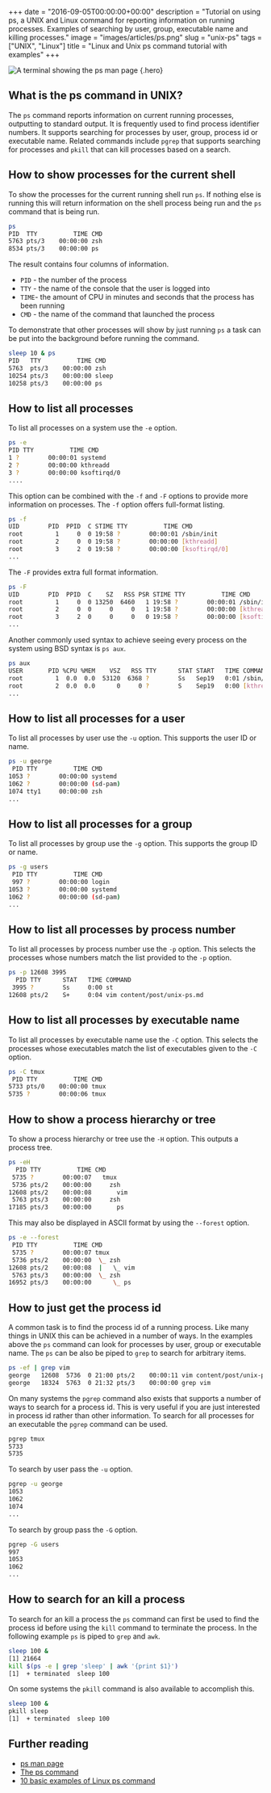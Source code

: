 +++
date = "2016-09-05T00:00:00+00:00"
description = "Tutorial on using ps, a UNIX and Linux command for reporting information on running processes. Examples of searching by user, group, executable name and killing processes."
image = "images/articles/ps.png"
slug = "unix-ps"
tags = ["UNIX", "Linux"]
title = "Linux and Unix ps command tutorial with examples"
+++

<!-- prettier-ignore -->
![A terminal showing the ps man page][2]
{.hero}

## What is the ps command in UNIX?

The `ps` command reports information on current running processes, outputting to
standard output. It is frequently used to find process identifier numbers. It
supports searching for processes by user, group, process id or executable name.
Related commands include `pgrep` that supports searching for processes and
`pkill` that can kill processes based on a search.

## How to show processes for the current shell

To show the processes for the current running shell run `ps`. If nothing else is
running this will return information on the shell process being run and the `ps`
command that is being run.

```sh
ps
PID  TTY          TIME CMD
5763 pts/3    00:00:00 zsh
8534 pts/3    00:00:00 ps
```

The result contains four columns of information.

- `PID` - the number of the process
- `TTY` - the name of the console that the user is logged into
- `TIME`- the amount of CPU in minutes and seconds that the process has been
  running
- `CMD` - the name of the command that launched the process

To demonstrate that other processes will show by just running `ps` a task can be
put into the background before running the command.

```sh
sleep 10 & ps
PID   TTY          TIME CMD
5763  pts/3    00:00:00 zsh
10254 pts/3    00:00:00 sleep
10258 pts/3    00:00:00 ps
```

## How to list all processes

To list all processes on a system use the `-e` option.

```sh
ps -e
PID TTY          TIME CMD
1 ?        00:00:01 systemd
2 ?        00:00:00 kthreadd
3 ?        00:00:00 ksoftirqd/0
....
```

This option can be combined with the `-f` and `-F` options to provide more
information on processes. The `-f` option offers full-format listing.

```sh
ps -f
UID        PID  PPID  C STIME TTY          TIME CMD
root         1     0  0 19:58 ?        00:00:01 /sbin/init
root         2     0  0 19:58 ?        00:00:00 [kthreadd]
root         3     2  0 19:58 ?        00:00:00 [ksoftirqd/0]
...
```

The `-F` provides extra full format information.

```sh
ps -F
UID        PID  PPID  C    SZ   RSS PSR STIME TTY          TIME CMD
root         1     0  0 13250  6460   1 19:58 ?        00:00:01 /sbin/init
root         2     0  0     0     0   1 19:58 ?        00:00:00 [kthreadd]
root         3     2  0     0     0   0 19:58 ?        00:00:00 [ksoftirqd/0]
...
```

Another commonly used syntax to achieve seeing every process on the system using
BSD syntax is `ps aux`.

```sh
ps aux
USER       PID %CPU %MEM    VSZ   RSS TTY      STAT START   TIME COMMAND
root         1  0.0  0.0  53120  6368 ?        Ss   Sep19   0:01 /sbin/init
root         2  0.0  0.0      0     0 ?        S    Sep19   0:00 [kthreadd]
...
```

## How to list all processes for a user

To list all processes by user use the `-u` option. This supports the user ID or
name.

```sh
ps -u george
 PID TTY          TIME CMD
1053 ?        00:00:00 systemd
1062 ?        00:00:00 (sd-pam)
1074 tty1     00:00:00 zsh
...
```

## How to list all processes for a group

To list all processes by group use the `-g` option. This supports the group ID
or name.

```sh
ps -g users
 PID TTY          TIME CMD
 997 ?        00:00:00 login
1053 ?        00:00:00 systemd
1062 ?        00:00:00 (sd-pam)
...
```

## How to list all processes by process number

To list all processes by process number use the `-p` option. This selects the
processes whose numbers match the list provided to the `-p` option.

```sh
ps -p 12608 3995
  PID TTY      STAT   TIME COMMAND
 3995 ?        Ss     0:00 st
12608 pts/2    S+     0:04 vim content/post/unix-ps.md
```

## How to list all processes by executable name

To list all processes by executable name use the `-C` option. This selects the
processes whose executables match the list of executables given to the `-C`
option.

```sh
ps -C tmux
 PID TTY          TIME CMD
5733 pts/0    00:00:00 tmux
5735 ?        00:00:06 tmux
```

## How to show a process hierarchy or tree

To show a process hierarchy or tree use the `-H` option. This outputs a process
tree.

```sh
ps -eH
  PID TTY          TIME CMD
 5735 ?        00:00:07   tmux
 5736 pts/2    00:00:00     zsh
12608 pts/2    00:00:08       vim
 5763 pts/3    00:00:00     zsh
17185 pts/3    00:00:00       ps
```

This may also be displayed in ASCII format by using the `--forest` option.

```sh
ps -e --forest
 PID TTY          TIME CMD
 5735 ?        00:00:07 tmux
 5736 pts/2    00:00:00  \_ zsh
12608 pts/2    00:00:08  |   \_ vim
 5763 pts/3    00:00:00  \_ zsh
16952 pts/3    00:00:00      \_ ps
```

## How to just get the process id

A common task is to find the process id of a running process. Like many things
in UNIX this can be achieved in a number of ways. In the examples above the `ps`
command can look for processes by user, group or executable name. The `ps` can
be also be piped to `grep` to search for arbitrary items.

```sh
ps -ef | grep vim
george   12608  5736  0 21:00 pts/2    00:00:11 vim content/post/unix-ps.md
george   18324  5763  0 21:32 pts/3    00:00:00 grep vim
```

On many systems the `pgrep` command also exists that supports a number of ways
to search for a process id. This is very useful if you are just interested in
process id rather than other information. To search for all processes for an
executable the `pgrep` command can be used.

```sh
pgrep tmux
5733
5735
```

To search by user pass the `-u` option.

```sh
pgrep -u george
1053
1062
1074
...
```

To search by group pass the `-G` option.

```sh
pgrep -G users
997
1053
1062
...
```

## How to search for an kill a process

To search for an kill a process the `ps` command can first be used to find the
process id before using the `kill` command to terminate the process. In the
following example `ps` is piped to `grep` and `awk`.

```sh
sleep 100 &
[1] 21664
kill $(ps -e | grep 'sleep' | awk '{print $1}')
[1]  + terminated  sleep 100
```

On some systems the `pkill` command is also available to accomplish this.

```sh
sleep 100 &
pkill sleep
[1]  + terminated  sleep 100
```

## Further reading

- [ps man page][1]
- [The ps command][3]
- [10 basic examples of Linux ps command][4]

[1]: http://linux.die.net/man/1/ps
[2]: /images/articles/ps.png "Linux and Unix ps command"
[3]: http://www.linfo.org/ps.html
[4]: http://www.binarytides.com/linux-ps-command/

